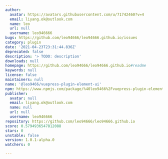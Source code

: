 ```yaml
---
author:
  avatar: https://avatars.githubusercontent.com/u/71742460?v=4
  email: liyang.ok@outlook.com
  name: leo
  url: null
  username: leo946666
bugs: https://github.com/leo94666/leo94666.github.io/issues
category: plugin
date: '2021-04-23T23:31:44.836Z'
deprecated: false
description: '> TODO: description'
downloads: null
homepage: https://github.com/leo94666/leo94666.github.io#readme
keywords: null
license: false
maintainers: null
name: '@leo9466/vuepress-plugin-element-ui'
npm: https://www.npmjs.com/package/%40leo9466%2Fvuepress-plugin-element-ui
publisher:
  avatar: null
  email: liyang.ok@outlook.com
  name: null
  url: null
  username: leo946666
repository: https://github.com/leo94666/leo94666.github.io
score: 0.5794936547812088
stars: 0
unstable: false
version: 1.0.1-alpha.0
watchers: 0

---
```


